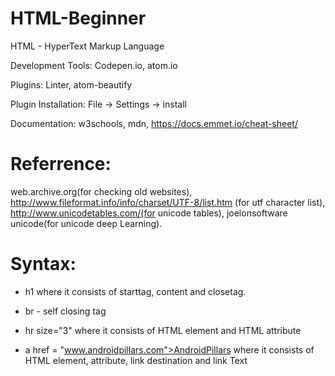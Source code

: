 # HTML-Beginner

HTML - HyperText Markup Language

Development Tools: Codepen.io, atom.io

Plugins: Linter, atom-beautify

Plugin Installation: File -> Settings -> install

Documentation: w3schools, mdn, https://docs.emmet.io/cheat-sheet/

# Referrence: 
web.archive.org(for checking old websites), 
http://www.fileformat.info/info/charset/UTF-8/list.htm (for utf character list), 
http://www.unicodetables.com/(for unicode tables), 
joelonsoftware unicode(for unicode deep Learning).

# Syntax:

- h1 where it consists of starttag, content and closetag.

- br - self closing tag

- hr size="3" where it consists of HTML element and HTML attribute

- a href = "www.androidpillars.com">AndroidPillars</a> where it consists of HTML element, attribute, link destination
and link Text
